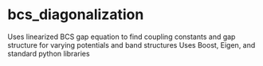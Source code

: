 # bcs_diagonalization
Uses linearized BCS gap equation to find coupling constants and gap structure for varying potentials and band structures
Uses Boost, Eigen, and standard python libraries
